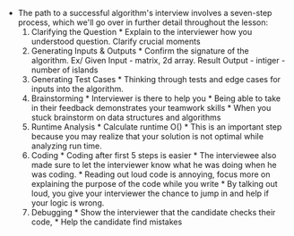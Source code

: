 * The path to a successful algorithm's interview involves a seven-step process, which we'll go over in further detail throughout the lesson:
    1. Clarifying the Question
           * Explain to the interviewer how you understood question. Clarify crucial moments
    2. Generating Inputs & Outputs
           * Confirm the signature of the algorithm. Ex/ Given Input - matrix, 2d array. Result Output - intiger - number of islands
    3. Generating Test Cases
           *  Thinking through tests and edge cases for inputs into the algorithm.
    4. Brainstorming
           * Interviewer is there to help you
           * Being able to take in their feedback demonstrates your teamwork skills
           * When you stuck brainstorm on data structures and algorithms 
    5. Runtime Analysis
           * Calculate runtime O()
           * This is an important step because you may realize that your solution is not optimal while analyzing run time.
    6. Coding
           * Coding after first 5 steps is easier
           * The interviewee also made sure to let the interviewer know what he was doing when he was coding.
           * Reading out loud code is annoying, focus more on explaining the purpose of the code while you write
           * By talking out loud, you give your interviewer the chance to jump in and help if your logic is wrong.
    7. Debugging
           * Show the interviewer that the candidate checks their code,
           * Help the candidate find mistakes 
  
